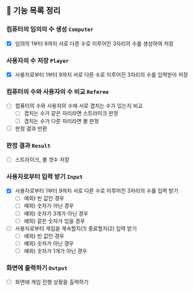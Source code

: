 ## 🚀 기능 목록 정리

### 컴퓨터의 임의의 수 생성 `Computer`

- [x] 임의의 1부터 9까지 서로 다른 수로 이루어진 3자리의 수를 생성하여 저장

### 사용자의 수 저장 `Player`

- [x] 사용자로부터 1부터 9까지 서로 다른 수로 이루어진 3자리의 수를 입력받아 저장

### 컴퓨터의 수와 사용자의 수 비교 `Referee`

- [ ] 컴퓨터의 수와 사용자의 수에 서로 겹치는 수가 있는지 비교
    - [ ] 겹치는 수가 같은 자리라면 스트라이크 판정
    - [ ] 겹치는 수가 다른 자리라면 볼 판정
- [ ] 판정 결과 반환

### 판정 결과 `Result`

- [ ] 스트라이크, 볼 갯수 저장

### 사용자로부터 입력 받기 `Input`

- [x] 사용자로부터 1부터 9까지 서로 다른 수로 이루어진 3자리의 수를 입력 받기
    - [ ] 예외) 빈 값인 경우
    - [ ] 예외) 숫자가 아닌 경우
    - [ ] 예외) 숫자가 3개가 아닌 경우
    - [ ] 예외) 같은 숫자가 있을 경우
- [ ] 사용자로부터 게임을 계속할지(1) 종료할지(2) 입력 받기
    - [ ] 예외) 빈 값인 경우
    - [ ] 예외) 숫자가 아닌 경우
    - [ ] 예외) 숫자가 1개가 아닌 경우

### 화면에 출력하기 `Output`

- [ ] 화면에 게임 진행 상황을 출력하기
